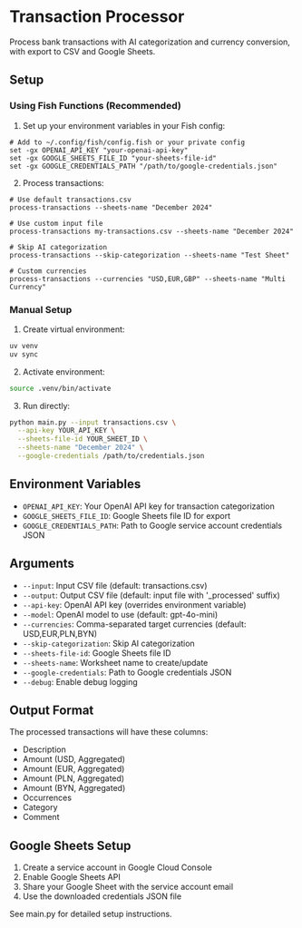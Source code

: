 # Transaction Processor

Process bank transactions with AI categorization and currency conversion, with export to CSV and Google Sheets.

## Setup

### Using Fish Functions (Recommended)

1. Set up your environment variables in your Fish config:
```fish
# Add to ~/.config/fish/config.fish or your private config
set -gx OPENAI_API_KEY "your-openai-api-key"
set -gx GOOGLE_SHEETS_FILE_ID "your-sheets-file-id"
set -gx GOOGLE_CREDENTIALS_PATH "/path/to/google-credentials.json"
```

2. Process transactions:
```fish
# Use default transactions.csv
process-transactions --sheets-name "December 2024"

# Use custom input file
process-transactions my-transactions.csv --sheets-name "December 2024"

# Skip AI categorization
process-transactions --skip-categorization --sheets-name "Test Sheet"

# Custom currencies
process-transactions --currencies "USD,EUR,GBP" --sheets-name "Multi Currency"
```

### Manual Setup

1. Create virtual environment:
```bash
uv venv
uv sync
```

2. Activate environment:
```bash
source .venv/bin/activate
```

3. Run directly:
```bash
python main.py --input transactions.csv \
  --api-key YOUR_API_KEY \
  --sheets-file-id YOUR_SHEET_ID \
  --sheets-name "December 2024" \
  --google-credentials /path/to/credentials.json
```

## Environment Variables

- `OPENAI_API_KEY`: Your OpenAI API key for transaction categorization
- `GOOGLE_SHEETS_FILE_ID`: Google Sheets file ID for export
- `GOOGLE_CREDENTIALS_PATH`: Path to Google service account credentials JSON

## Arguments

- `--input`: Input CSV file (default: transactions.csv)
- `--output`: Output CSV file (default: input file with '_processed' suffix)
- `--api-key`: OpenAI API key (overrides environment variable)
- `--model`: OpenAI model to use (default: gpt-4o-mini)
- `--currencies`: Comma-separated target currencies (default: USD,EUR,PLN,BYN)
- `--skip-categorization`: Skip AI categorization
- `--sheets-file-id`: Google Sheets file ID
- `--sheets-name`: Worksheet name to create/update
- `--google-credentials`: Path to Google credentials JSON
- `--debug`: Enable debug logging

## Output Format

The processed transactions will have these columns:
- Description
- Amount (USD, Aggregated)
- Amount (EUR, Aggregated)
- Amount (PLN, Aggregated)
- Amount (BYN, Aggregated)
- Occurrences
- Category
- Comment

## Google Sheets Setup

1. Create a service account in Google Cloud Console
2. Enable Google Sheets API
3. Share your Google Sheet with the service account email
4. Use the downloaded credentials JSON file

See main.py for detailed setup instructions.